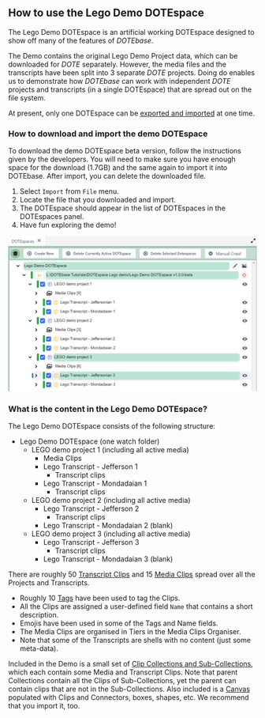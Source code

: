 ## How to use the Lego Demo DOTEspace

The Lego Demo DOTEspace is an artificial working DOTEspace designed to show off many of the features of _DOTEbase_.

The Demo contains the original Lego Demo Project data, which can be downloaded for _DOTE_ separately.
However, the media files and the transcripts have been split into 3 separate _DOTE_ projects.
Doing do enables us to demonstrate how _DOTEbase_ can work with independent _DOTE_ projects and transcripts (in a single DOTEspace) that are spread out on the file system.

At present, only one DOTEspace can be [exported and imported](export.md) at one time.

### How to download and import the demo DOTEspace

To download the demo DOTEspace beta version, follow the instructions given by the developers.
You will need to make sure you have enough space for the download (1.7GB) and the same again to import it into DOTEbase.
After import, you can delete the downloaded file.

1. Select `Import` from `File` menu.
2. Locate the file that you downloaded and import.
3. The DOTEspace should appear in the list of DOTEspaces in the DOTEspaces panel.
4. Have fun exploring the demo!

[![Demo](images/dotespace/demo.png)](images/dotespace/demo.png)

### What is the content in the Lego Demo DOTEspace?

The Lego Demo DOTEspace consists of the following structure:

- Lego Demo DOTEspace (one watch folder)
    - LEGO demo project 1 (including all active media)
        - Media Clips
        - Lego Transcript - Jefferson 1
            - Transcript clips
        - Lego Transcript - Mondadaian 1
            - Transcript clips
    - LEGO demo project 2 (including all active media)
        - Lego Transcript - Jefferson 2
            - Transcript clips
        - Lego Transcript - Mondadaian 2 (blank)
    - LEGO demo project 3 (including all active media)
        - Lego Transcript - Jefferson 3
            - Transcript clips
        - Lego Transcript - Mondadaian 3 (blank)

There are roughly 50 [Transcript Clips](transcript-clip.md) and 15 [Media Clips](media-clip.md) spread over all the Projects and Transcripts.

- Roughly 10 [Tags](tags.md) have been used to tag the Clips.
- All the Clips are assigned a user-defined field `Name` that contains a short description.
- Emojis have been used in some of the Tags and Name fields.
- The Media Clips are organised in Tiers in the Media Clips Organiser.
- Note that some of the Transcripts are shells with no content (just some meta-data).

Included in the Demo is a small set of [Clip Collections and Sub-Collections](clip-collections.md), which each contain some Media and Transcript Clips.
Note that parent Collections contain all the Clips of Sub-Collections, yet the parent can contain clips that are not in the Sub-Collections.
Also included is a [Canvas](canvas.md) populated with Clips and Connectors, boxes, shapes, etc.
We recommend that you import it, too.
